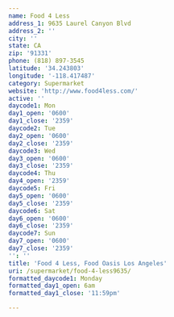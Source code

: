 ```yaml
---
name: Food 4 Less
address_1: 9635 Laurel Canyon Blvd
address_2: ''
city: ''
state: CA
zip: '91331'
phone: (818) 897-3545
latitude: '34.243803'
longitude: '-118.417487'
category: Supermarket
website: 'http://www.food4less.com/'
active: ''
daycode1: Mon
day1_open: '0600'
day1_close: '2359'
daycode2: Tue
day2_open: '0600'
day2_close: '2359'
daycode3: Wed
day3_open: '0600'
day3_close: '2359'
daycode4: Thu
day4_open: '2359'
daycode5: Fri
day5_open: '0600'
day5_close: '2359'
daycode6: Sat
day6_open: '0600'
day6_close: '2359'
daycode7: Sun
day7_open: '0600'
day7_close: '2359'
'': ''
title: 'Food 4 Less, Food Oasis Los Angeles'
uri: /supermarket/food-4-less9635/
formatted_daycode1: Monday
formatted_day1_open: 6am
formatted_day1_close: '11:59pm'

---
```

